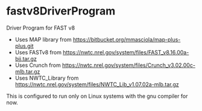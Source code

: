 # fastv8DriverProgram
Driver Program for FAST v8

* Uses MAP library from https://bitbucket.org/mmasciola/map-plus-plus.git
* Uses FASTv8 from https://nwtc.nrel.gov/system/files/FAST_v8.16.00a-bjj.tar.gz
* Uses Crunch from https://nwtc.nrel.gov/system/files/Crunch_v3.02.00c-mlb.tar.gz
* Uses NWTC_Library from https://nwtc.nrel.gov/system/files/NWTC_Lib_v1.07.02a-mlb.tar.gz

 This is configured to run only on Linux systems with the gnu compiler for now.
